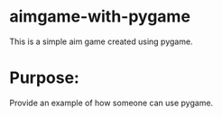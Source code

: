 # aimgame-with-pygame

This is a simple aim game created using pygame.

# Purpose:
Provide an example of how someone can use pygame.
